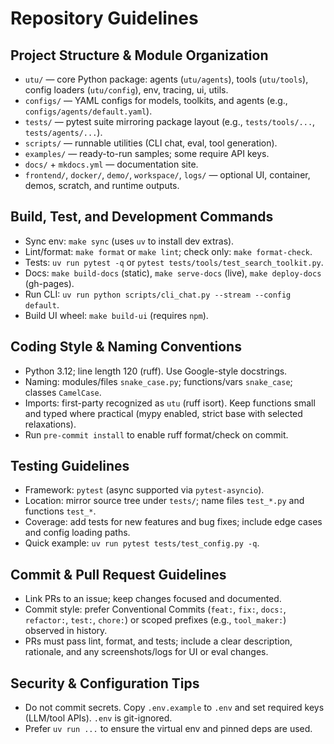 # Repository Guidelines

## Project Structure & Module Organization
- `utu/` — core Python package: agents (`utu/agents`), tools (`utu/tools`), config loaders (`utu/config`), env, tracing, ui, utils.
- `configs/` — YAML configs for models, toolkits, and agents (e.g., `configs/agents/default.yaml`).
- `tests/` — pytest suite mirroring package layout (e.g., `tests/tools/...`, `tests/agents/...`).
- `scripts/` — runnable utilities (CLI chat, eval, tool generation).
- `examples/` — ready-to-run samples; some require API keys.
- `docs/` + `mkdocs.yml` — documentation site.
- `frontend/`, `docker/`, `demo/`, `workspace/`, `logs/` — optional UI, container, demos, scratch, and runtime outputs.

## Build, Test, and Development Commands
- Sync env: `make sync` (uses `uv` to install dev extras).
- Lint/format: `make format` or `make lint`; check only: `make format-check`.
- Tests: `uv run pytest -q` or `pytest tests/tools/test_search_toolkit.py`.
- Docs: `make build-docs` (static), `make serve-docs` (live), `make deploy-docs` (gh-pages).
- Run CLI: `uv run python scripts/cli_chat.py --stream --config default`.
- Build UI wheel: `make build-ui` (requires `npm`).

## Coding Style & Naming Conventions
- Python 3.12; line length 120 (ruff). Use Google-style docstrings.
- Naming: modules/files `snake_case.py`; functions/vars `snake_case`; classes `CamelCase`.
- Imports: first-party recognized as `utu` (ruff isort). Keep functions small and typed where practical (mypy enabled, strict base with selected relaxations).
- Run `pre-commit install` to enable ruff format/check on commit.

## Testing Guidelines
- Framework: `pytest` (async supported via `pytest-asyncio`).
- Location: mirror source tree under `tests/`; name files `test_*.py` and functions `test_*`.
- Coverage: add tests for new features and bug fixes; include edge cases and config loading paths.
- Quick example: `uv run pytest tests/test_config.py -q`.

## Commit & Pull Request Guidelines
- Link PRs to an issue; keep changes focused and documented.
- Commit style: prefer Conventional Commits (`feat:`, `fix:`, `docs:`, `refactor:`, `test:`, `chore:`) or scoped prefixes (e.g., `tool_maker:`) observed in history.
- PRs must pass lint, format, and tests; include a clear description, rationale, and any screenshots/logs for UI or eval changes.

## Security & Configuration Tips
- Do not commit secrets. Copy `.env.example` to `.env` and set required keys (LLM/tool APIs). `.env` is git-ignored.
- Prefer `uv run ...` to ensure the virtual env and pinned deps are used.
